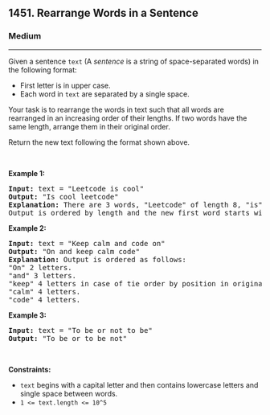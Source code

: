 <h2>1451. Rearrange Words in a Sentence</h2><h3>Medium</h3><hr><div><p>Given a sentence&nbsp;<code>text</code> (A&nbsp;<em>sentence</em>&nbsp;is a string of space-separated words) in the following format:</p>

<ul>
	<li>First letter is in upper case.</li>
	<li>Each word in <code>text</code> are separated by a single space.</li>
</ul>

<p>Your task is to rearrange the words in text such that&nbsp;all words are rearranged in an increasing order of their lengths. If two words have the same length, arrange them in their original order.</p>

<p>Return the new text&nbsp;following the format shown above.</p>

<p>&nbsp;</p>
<p><strong>Example 1:</strong></p>

<pre><strong>Input:</strong> text = "Leetcode is cool"
<strong>Output:</strong> "Is cool leetcode"
<strong>Explanation: </strong>There are 3 words, "Leetcode" of length 8, "is" of length 2 and "cool" of length 4.
Output is ordered by length and the new first word starts with capital letter.
</pre>

<p><strong>Example 2:</strong></p>

<pre><strong>Input:</strong> text = "Keep calm and code on"
<strong>Output:</strong> "On and keep calm code"
<strong>Explanation: </strong>Output is ordered as follows:
"On" 2 letters.
"and" 3 letters.
"keep" 4 letters in case of tie order by position in original text.
"calm" 4 letters.
"code" 4 letters.
</pre>

<p><strong>Example 3:</strong></p>

<pre><strong>Input:</strong> text = "To be or not to be"
<strong>Output:</strong> "To be or to be not"
</pre>

<p>&nbsp;</p>
<p><strong>Constraints:</strong></p>

<ul>
	<li><code>text</code> begins with a capital letter and then contains lowercase letters and single space between words.</li>
	<li><code>1 &lt;= text.length &lt;= 10^5</code></li>
</ul>
</div>